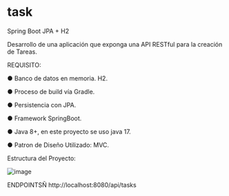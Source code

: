# task

Spring Boot JPA + H2

Desarrollo de una aplicación que exponga una API RESTful para la creación de Tareas.

REQUISITO:

● Banco de datos en memoria. H2.

● Proceso de build vía Gradle.

● Persistencia con JPA.

● Framework SpringBoot.

● Java 8+, en este proyecto se uso java 17.

● Patron de Diseño Utilizado: MVC.

Estructura del Proyecto:

![image](https://github.com/fhernandez204/task/blob/master/project%20structure.png)

ENDPOINTSÑ
http://localhost:8080/api/tasks
